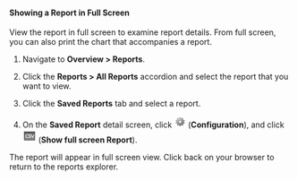 #### Showing a Report in Full Screen

View the report in full screen to examine report details. From full
screen, you can also print the chart that accompanies a report.

1.  Navigate to **Overview > Reports**.

2.  Click the **Reports > All Reports** accordion and select the
    report that you want to view.

3.  Click the **Saved Reports** tab and select a report.

4.  On the **Saved Report** detail screen, click
    ![1847](../images/1847.png) (**Configuration**), and click
    ![2133](../images/2133.png) (**Show full screen Report**).

The report will appear in full screen view. Click back on your browser
to return to the reports explorer.

